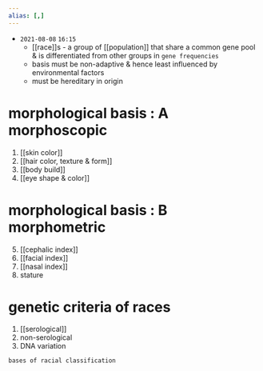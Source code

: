 ```yaml
---
alias: [,]
---
```


- `2021-08-08`  `16:15`
	- [[race]]s - a group of [[population]] that share a common gene pool & is differentiated from other groups in `gene frequencies`
	- basis must be non-adaptive & hence least influenced by environmental factors
	- must be hereditary in origin

# morphological basis : A morphoscopic
1. [[skin color]]
2. [[hair color, texture & form]]
3. [[body build]]
4. [[eye shape & color]]

# morphological basis : B morphometric
5. [[cephalic index]]
6. [[facial index]]
7. [[nasal index]]
8. stature

# genetic criteria of races
1. [[serological]]
2. non-serological
3. DNA variation

```query
bases of racial classification
```
